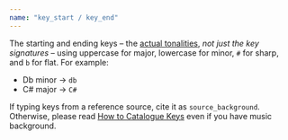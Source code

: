 ```yaml
---
name: "key_start / key_end"
---
```

The starting and ending keys – the [actual tonalities](/docs/how-to/catalogue-keys), _not just the key signatures_ – using uppercase for major, lowercase for minor, `#` for sharp, and `b` for flat. For example:

- Db minor → `db`
- C# major → `C#`

If typing keys from a reference source, cite it as <code>source_background</code>. Otherwise, please read [How to Catalogue Keys](/docs/how-to/catalogue-keys) even if you have music background.